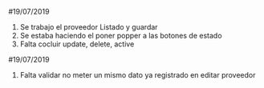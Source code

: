#19/07/2019
1. Se trabajo el proveedor Listado y guardar
2. Se estaba haciendo el poner popper a las botones de estado
3. Falta cocluir update, delete, active

#19/07/2019

1. Falta validar no meter un mismo dato ya registrado en editar proveedor